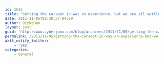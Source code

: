 ```yaml
---
id: 1615
title: "Getting the carseat in was an experience, but we are all settled in and ready for takeoff!"
date: 2011-11-05T08:30:37-04:00
author: DizkoDan
layout: post
guid: 'http://www.cyberjunx.com/blog/archives/2011/11/05/getting-the-carseat-in-was-an-experience-but-we-are-all-settled-in-and-ready-for-takeoff/'
permalink: /2011/11/05/getting-the-carseat-in-was-an-experience-but-we-are-all-settled-in-and-ready-for-takeoff/
aktt_notify_twitter:
    - 'yes'
categories:
    - General
---
```


<div class="posterous_autopost"></div>